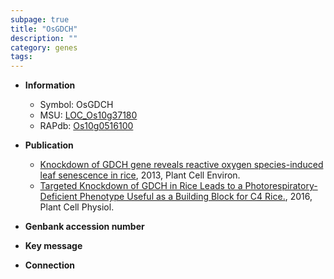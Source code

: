 ```yaml
---
subpage: true
title: "OsGDCH"
description: ""
category: genes
tags: 
---
```


* **Information**  
    + Symbol: OsGDCH  
    + MSU: [LOC_Os10g37180](http://rice.plantbiology.msu.edu/cgi-bin/ORF_infopage.cgi?orf=LOC_Os10g37180)  
    + RAPdb: [Os10g0516100](http://rapdb.dna.affrc.go.jp/viewer/gbrowse_details/irgsp1?name=Os10g0516100)  

* **Publication**  
    + [Knockdown of GDCH gene reveals reactive oxygen species-induced leaf senescence in rice](http://www.ncbi.nlm.nih.gov/pubmed?term=Knockdown+of+GDCH+gene+reveals+reactive+oxygen+species-induced+leaf+senescence+in+rice%5BTitle%5D), 2013, Plant Cell Environ.
    + [Targeted Knockdown of GDCH in Rice Leads to a Photorespiratory-Deficient Phenotype Useful as a Building Block for C4 Rice.](http://www.ncbi.nlm.nih.gov/pubmed?term=Targeted+Knockdown+of+GDCH+in+Rice+Leads+to+a+Photorespiratory-Deficient+Phenotype+Useful+as+a+Building+Block+for+C4+Rice.%5BTitle%5D), 2016, Plant Cell Physiol.

* **Genbank accession number**  

* **Key message**  

* **Connection**  



